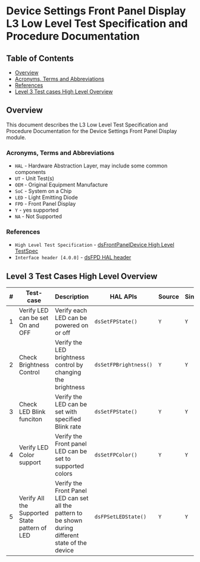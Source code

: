 # Device Settings Front Panel Display L3 Low Level Test Specification and Procedure Documentation

## Table of Contents

- [Overview](#overview)
- [Acronyms, Terms and Abbreviations](#acronyms-terms-and-abbreviations)
- [References](#references)
- [Level 3 Test cases High Level Overview](#level-3-test-cases-high-level-overview)

## Overview

This document describes the L3 Low Level Test Specification and Procedure Documentation for the Device Settings Front Panel Display module.

### Acronyms, Terms and Abbreviations

- `HAL` \- Hardware Abstraction Layer, may include some common components
- `UT`  \- Unit Test(s)
- `OEM` \- Original Equipment Manufacture
- `SoC` \- System on a Chip
- `LED` \- Light Emitting Diode
- `FPD` \- Front Panel Display
- `Y`   \- yes supported
- `NA`  \- Not Supported

### References

- `High Level Test Specification` - [dsFrontPanelDevice High Level TestSpec](ds-front-panel-display_High-Level_TestSpec.md)
- `Interface header [4.0.0]` - [dsFPD HAL header](https://github.com/rdkcentral/rdk-halif-device_settings/blob/4.0.0/include/dsFPD.h)

## Level 3 Test Cases High Level Overview

|#|Test-case|Description|HAL APIs|Source|Sink|
|-|---------|-----------|--------|------|----|
|1|Verify LED can be set On and OFF|Verify each LED can be powered on or off |`dsSetFPState()`|`Y`|`Y`|
|2|Check Brightness Control|Verify the LED brightness control by changing the brightness |`dsSetFPBrightness()`|`Y`|`Y`|
|3|Check LED Blink funciton|Verify the LED can be set with specified Blink rate |`dsSetFPState()`|`Y`|`Y`|
|4|Verify LED Color support  | Verify the Front panel LED can be set to supported colors | `dsSetFPColor()` | `Y` | `Y`|
|5|Verify All the Supported State pattern of LED | Verify the Front Panel LED can set all the pattern to be shown during different state of the device | `dsFPSetLEDState()`|`Y`|`Y`|